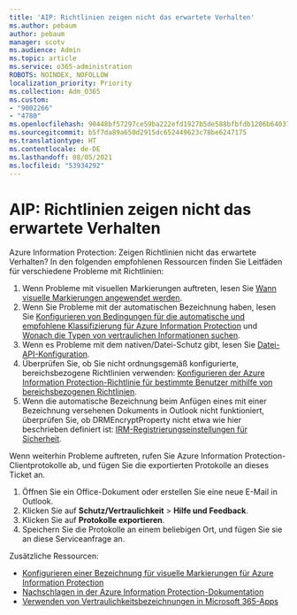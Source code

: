```yaml
---
title: 'AIP: Richtlinien zeigen nicht das erwartete Verhalten'
ms.author: pebaum
author: pebaum
manager: scotv
ms.audience: Admin
ms.topic: article
ms.service: o365-administration
ROBOTS: NOINDEX, NOFOLLOW
localization_priority: Priority
ms.collection: Adm_O365
ms.custom:
- "9002266"
- "4780"
ms.openlocfilehash: 90448bf57297ce59ba222efd1927b5de588bfbfdb1206b6403764d7f43fed690
ms.sourcegitcommit: b5f7da89a650d2915dc652449623c78be6247175
ms.translationtype: HT
ms.contentlocale: de-DE
ms.lasthandoff: 08/05/2021
ms.locfileid: "53934292"
---
```

# <a name="aip-policies-not-behaving-as-expected"></a>AIP: Richtlinien zeigen nicht das erwartete Verhalten

Azure Information Protection: Zeigen Richtlinien nicht das erwartete Verhalten? In den folgenden empfohlenen Ressourcen finden Sie Leitfäden für verschiedene Probleme mit Richtlinien:

1. Wenn Probleme mit visuellen Markierungen auftreten, lesen Sie [Wann visuelle Markierungen angewendet werden](https://docs.microsoft.com/azure/information-protection/configure-policy-markings#when-visual-markings-are-applied).
2. Wenn Sie Probleme mit der automatischen Bezeichnung haben, lesen Sie [Konfigurieren von Bedingungen für die automatische und empfohlene Klassifizierung für Azure Information Protection](https://docs.microsoft.com/azure/information-protection/configure-policy-classification) und [Wonach die Typen von vertraulichen Informationen suchen](https://docs.microsoft.com/microsoft-365/compliance/sensitive-information-type-entity-definitions).
3. Wenn es Probleme mit dem nativen/Datei-Schutz gibt, lesen Sie [Datei-API-Konfiguration](https://docs.microsoft.com/azure/information-protection/develop/file-api-configuration).
4. Überprüfen Sie, ob Sie nicht ordnungsgemäß konfigurierte, bereichsbezogene Richtlinien verwenden: [Konfigurieren der Azure Information Protection-Richtlinie für bestimmte Benutzer mithilfe von bereichsbezogenen Richtlinien](https://docs.microsoft.com/azure/information-protection/configure-policy-scope).
5. Wenn die automatische Bezeichnung beim Anfügen eines mit einer Bezeichnung versehenen Dokuments in Outlook nicht funktioniert, überprüfen Sie, ob DRMEncryptProperty nicht etwa wie hier beschrieben definiert ist: [IRM-Registrierungseinstellungen für Sicherheit](https://docs.microsoft.com/deployoffice/security/protect-sensitive-messages-and-documents-by-using-irm-in-office#office-2016-irm-registry-key-options).

Wenn weiterhin Probleme auftreten, rufen Sie Azure Information Protection-Clientprotokolle ab, und fügen Sie die exportierten Protokolle an dieses Ticket an.

1. Öffnen Sie ein Office-Dokument oder erstellen Sie eine neue E-Mail in Outlook.
2. Klicken Sie auf **Schutz/Vertraulichkeit** > **Hilfe und Feedback**.
3. Klicken Sie auf **Protokolle exportieren**.
4. Speichern Sie die Protokolle an einem beliebigen Ort, und fügen Sie sie an diese Serviceanfrage an.

Zusätzliche Ressourcen:

- [Konfigurieren einer Bezeichnung für visuelle Markierungen für Azure Information Protection](https://docs.microsoft.com/azure/information-protection/configure-policy-markings)
- [Nachschlagen in der Azure Information Protection-Dokumentation](https://docs.microsoft.com/azure/information-protection/what-is-information-protection)
- [Verwenden von Vertraulichkeitsbezeichnungen in Microsoft 365-Apps](https://docs.microsoft.com/microsoft-365/compliance/sensitivity-labels-office-apps)

